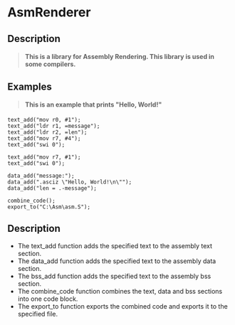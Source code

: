# AsmRenderer
## Description
> #### This is a library for Assembly Rendering. This library is used in some compilers.
## Examples
> #### This is an example that prints "Hello, World!"

```
text_add("mov r0, #1");
text_add("ldr r1, =message");
text_add("ldr r2, =len");
text_add("mov r7, #4");
text_add("swi 0");

text_add("mov r7, #1");
text_add("swi 0");

data_add("message:");
data_add(".asciz \"Hello, World!\n\"");
data_add("len = .-message");

combine_code();
export_to("C:\Asm\asm.S");
```

## Description

- The text_add function adds the specified text to the assembly text section.
- The data_add function adds the specified text to the assembly data section.
- The bss_add function adds the specified text to the assembly bss section.
- The combine_code function combines the text, data and bss sections into one code block.
- The export_to function exports the combined code and exports it to the specified file.
